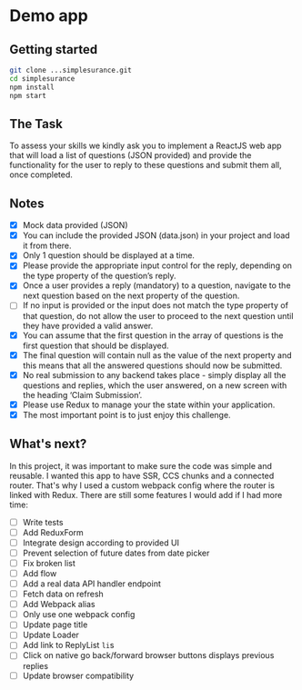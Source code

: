 # Demo app

## Getting started

```bash
git clone ...simplesurance.git
cd simplesurance
npm install
npm start
```

## The Task

To assess your skills we kindly ask you to implement a ReactJS web app that will load a list of questions (JSON provided) and provide the functionality for the user to reply to these questions and submit them all, once completed.

## Notes

- [x] Mock data provided (JSON)
- [x] You can include the provided JSON (data.json) in your project and load it from there.
- [x] Only 1 question should be displayed at a time.
- [x] Please provide the appropriate input control for the reply, depending on the type property of the question’s reply.
- [x] Once a user provides a reply (mandatory) to a question, navigate to the next question based on the next property of the question.
- [ ] If no input is provided or the input does not match the type property of that question, do not allow the user to proceed to the next question until they have provided a valid answer.
- [x] You can assume that the first question in the array of questions is the first question that should be displayed.
- [x] The final question will contain null as the value of the next property and this means that all the answered questions should now be submitted.
- [x] No real submission to any backend takes place - simply display all the questions and replies, which the user answered, on a new screen with the heading ‘Claim Submission’.
- [x] Please use Redux to manage your the state within your application.
- [x] The most important point is to just enjoy this challenge.

## What's next?

In this project, it was important to make sure the code was simple and reusable. I wanted this app to have SSR, CCS chunks and a connected router. That's why I used a custom webpack config where the router is linked with Redux. There are still some features I would add if I had more time:

- [ ] Write tests
- [ ] Add ReduxForm
- [ ] Integrate design according to provided UI
- [ ] Prevent selection of future dates from date picker
- [ ] Fix broken list
- [ ] Add flow
- [ ] Add a real data API handler endpoint
- [ ] Fetch data on refresh
- [ ] Add Webpack alias
- [ ] Only use one webpack config
- [ ] Update page title
- [ ] Update Loader
- [ ] Add link to ReplyList `li`s
- [ ] Click on native go back/forward browser buttons displays previous replies
- [ ] Update browser compatibility
